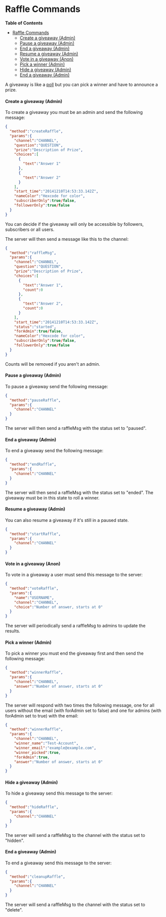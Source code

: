 # Raffle Commands

**Table of Contents** 

- [Raffle Commands](#raffle-commands)
	- [Create a giveaway (Admin)](#Create-a-giveaway-Admin)
	- [Pause a giveaway (Admin)](#pause-a-giveaway-admin)
	- [End a giveaway (Admin)](#end-a-giveaway-admin)
	- [Resume a giveaway (Admin)](#resume-a-giveaway-admin)
	- [Vote in a giveaway (Anon)](#vote-in-a-giveaway-anon)
	- [Pick a winner (Admin)](#pick-a-winner-admin)
	- [Hide a giveaway (Admin)](#hide-a-giveaway-admin)
	- [End a giveaway (Admin)](#end-a-giveaway-admin)

A giveaway is like a [poll](./poll.md) but you can pick a winner and have to announce a prize.

#### Create a giveaway (Admin)

To create a giveaway you must be an admin and send the following message:

```json
{
  "method":"createRaffle",
  "params":{
    "channel":"CHANNEL",
    "question":"QUESTION",
    "prize":"Description of Prize",
    "choices":[
      {
        "text":"Answer 1"
      },
      {
        "text":"Answer 2"
      }
    ],
    "start_time":"2014­12­10T14:53:33.142Z",
    "nameColor":"Hexcode for color",
    "subscriberOnly":true/false,
    "followerOnly":true/false
  }
}
```

You can decide if the giveaway will only be accessible by followers, subscribers or all users.

The server will then send a message like this to the channel:

```json
{
  "method":"raffleMsg",
  "params":{
    "channel":"CHANNEL",
    "question":"QUESTION",
    "prize":"Description of Prize",
    "choices":[
      {
        "text":"Answer 1",
        "count":0
      },
      {
        "text":"Answer 2",
        "count":0
      }
    ],
    "start_time":"2014­12­10T14:53:33.142Z",
    "status":"started",
    "forAdmin":true/false,
    "nameColor":"Hexcode for color",
    "subscriberOnly":true/false,
    "followerOnly":true/false
  }
}
```

Counts will be removed if you aren't an admin.

#### Pause a giveaway (Admin)

To pause a giveaway send the following message:

```json
{
  "method":"pauseRaffle",
  "params":{
    "channel":"CHANNEL"
  }
}
```

The server will then send a raffleMsg with the status set to "paused".

#### End a giveaway (Admin)

To end a giveaway send the following message:

```json
{
  "method":"endRaffle",
  "params":{
    "channel":"CHANNEL"
  }
}
```

The server will then send a raffleMsg with the status set to "ended". The giveaway must be in this state to roll a winner.

#### Resume a giveaway (Admin)

You can also resume a giveaway if it's still in a paused state.

```json
{
  "method":"startRaffle",
  "params":{
    "channel":"CHANNEL"
  }
}
```

#### Vote in a giveaway (Anon)

To vote in a giveaway a user must send this message to the server:

```json
{
  "method":"voteRaffle",
  "params":{
    "name":"USERNAME",
    "channel":"CHANNEL",
    "choice":"Number of answer, starts at 0"
  }
}
```

The server will periodically send a raffleMsg to admins to update the results.

#### Pick a winner (Admin)

To pick a winner you must end the giveaway first and then send the following message:

```json
{
  "method":"winnerRaffle",
  "params":{
    "channel":"CHANNEL",
    "answer":"Number of answer, starts at 0"
  }
}
```

The server will respond with two times the following message, one for all users without the email (with forAdmin set to false) and one for admins (with forAdmin set to true) with the email:

```json
{
  "method":"winnerRaffle",
  "params":{
    "channel":"CHANNEL",
    "winner_name":"Test-Account",
    "winner_email":"example@example.com",
    "winner_picked":true,
    "forAdmin":true,
    "answer":"Number of answer, starts at 0"
  }
}
```

#### Hide a giveaway (Admin)

To hide a giveaway send this message to the server:

```json
{
  "method":"hideRaffle",
  "params":{
    "channel":"CHANNEL"
  }
}
```

The server will send a raffleMsg to the channel with the status set to "hidden".

#### End a giveaway (Admin)

To end a giveaway send this message to the server:

```json
{
  "method":"cleanupRaffle",
  "params":{
    "channel":"CHANNEL"
  }
}
```

The server will send a raffleMsg to the channel with the status set to "delete".

